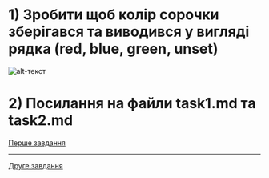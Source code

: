 # 1) Зробити щоб колір сорочки зберігався та виводився у вигляді рядка (red, blue, green, unset)
![alt-текст](https://github.com/ppc-ntu-khpi/34-first-lab-Klymenko/blob/master/Solution/task3.png "")
# 2) Посилання на файли task1.md та task2.md
[Перше завдання](https://github.com/ppc-ntu-khpi/34-first-lab-Klymenko/blob/master/Solution/task1.md)
***
[Друге завдання](https://github.com/ppc-ntu-khpi/34-first-lab-Klymenko/blob/master/Solution/task2.md)
